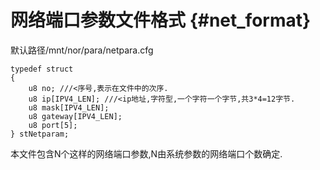 网络端口参数文件格式 {#net_format}
=================

默认路径/mnt/nor/para/netpara.cfg

	typedef struct
	{
		u8 no; ///<序号,表示在文件中的次序.
		u8 ip[IPV4_LEN]; ///<ip地址,字符型,一个字符一个字节,共3*4=12字节.
		u8 mask[IPV4_LEN];
		u8 gateway[IPV4_LEN];
		u8 port[5];
	} stNetparam;

本文件包含N个这样的网络端口参数,N由系统参数的网络端口个数确定.
